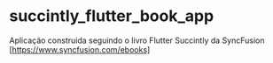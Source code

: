 # succintly_flutter_book_app

Aplicação construida seguindo o livro Flutter Succintly da SyncFusion [https://www.syncfusion.com/ebooks]